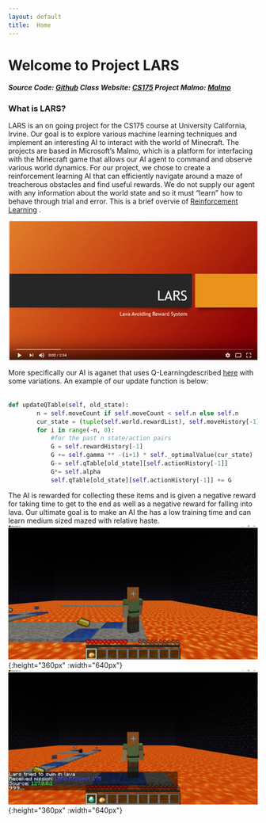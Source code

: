 ```yaml
---
layout: default
title:  Home
---
```


# Welcome to Project LARS
##### Source Code: [Github](https://github.com/ssaltzen/LARS)							 	 Class Website: [CS175](http://sameersingh.org/courses/aiproj/sp17/)						 		 Project Malmo: [Malmo](https://github.com/Microsoft/malmo)

### What is LARS?

LARS is an on going project for the CS175 course at University California, Irvine. Our goal is to explore various machine learning techniques and implement an interesting AI to interact with the world of Minecraft. The projects are based in Microsoft’s Malmo, which is a platform for interfacing with the Minecraft game that allows our AI agent to command and observe various world dynamics. 
For our project, we chose to create a reinforcement learning AI that can efficiently navigate around a maze of treacherous obstacles and find useful rewards. We do not supply our agent with any information about the world state and so it must “learn” how to behave through trial and error. This is a brief overvie of [Reinforcement Learning](https://en.wikipedia.org/wiki/Reinforcement_learning) .

[![LARSVID](VideoLink.PNG)](https://youtu.be/fzii_TnV2Xg "LARS project video HD")


	
More specifically our AI is aganet that uses Q-Learningdescribed [here](https://en.wikipedia.org/wiki/Q-learning) with some variations. An example of our update function is below:

```python

def updateQTable(self, old_state):
        n = self.moveCount if self.moveCount < self.n else self.n
        cur_state = (tuple(self.world.rewardList), self.moveHistory[-1])
        for i in range(-n, 0):
            #for the past n state/action pairs
            G = self.rewardHistory[-1]
            G += self.gamma ** -(i+1) * self._optimalValue(cur_state)
            G-= self.qTable[old_state][self.actionHistory[-1]]
            G*= self.alpha
            self.qTable[old_state][self.actionHistory[-1]] += G
```


The AI is rewarded for collecting these items and is given a negative reward for taking time to get to the end as well as a negative reward for falling into lava.
Our ultimate goal is to make an AI the has a low training time and can learn medium sized mazed with relative haste.
![](Maze1.png){:height="360px" :width="640px"}
![](Maze2.png){:height="360px" :width="640px"}


